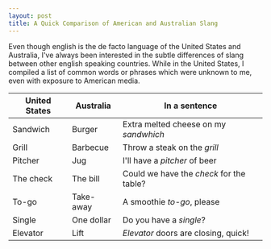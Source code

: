 ```yaml
---
layout: post
title: A Quick Comparison of American and Australian Slang
---
```


Even though english is the de facto language of the United States and Australia, I've always been interested in the subtle differences of slang between other english speaking countries. While in the United States, I compiled a list of common words or phrases which were unknown to me, even with exposure to American media.

| United States | Australia  | In a sentence                            |
|---------------|------------|------------------------------------------|
| Sandwich      | Burger     | Extra melted cheese on my *sandwhich*    |
| Grill         | Barbecue   | Throw a steak on the *grill*             |
| Pitcher       | Jug        | I'll have a *pitcher* of beer            |
| The check     | The bill   | Could we have the *check* for the table? |
| To-go         | Take-away  | A smoothie *to-go*, please               |
| Single        | One dollar | Do you have a *single*?                  |
| Elevator      | Lift       | *Elevator* doors are closing, quick!     |
